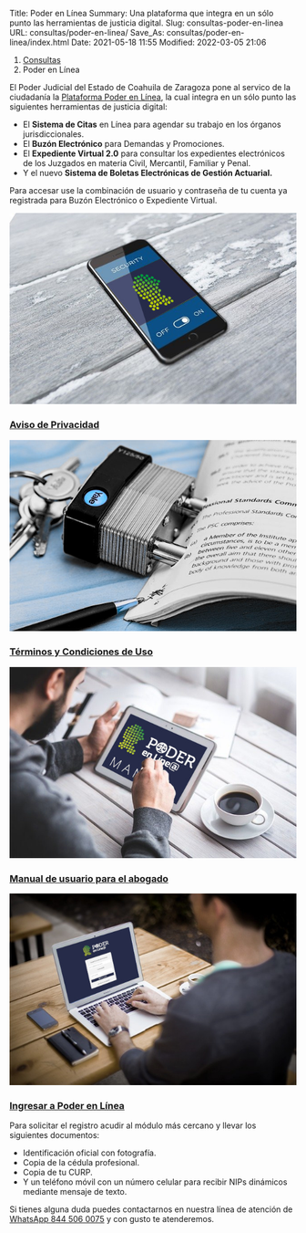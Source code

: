 Title: Poder en Línea
Summary: Una plataforma que integra en un sólo punto las herramientas de justicia digital.
Slug: consultas-poder-en-linea
URL: consultas/poder-en-linea/
Save_As: consultas/poder-en-linea/index.html
Date: 2021-05-18 11:55
Modified: 2022-03-05 21:06


<nav aria-label="breadcrumb">
<ol class="breadcrumb">
<li class="breadcrumb-item"><a href="../">Consultas</a></li>
<li class="breadcrumb-item active" aria-current="page">Poder en Línea</li>
</ol>
</nav>

El Poder Judicial del Estado de Coahuila de Zaragoza pone al servico de la ciudadanía la [Plataforma Poder en Línea](https://poderenlinea.pjecz.gob.mx/), la cual integra en un sólo punto las siguientes herramientas de justicia digital:

- El **Sistema de Citas** en Línea para agendar su trabajo en los órganos jurisdiccionales.
- El **Buzón Electrónico** para Demandas y Promociones.
- El **Expediente Virtual 2.0** para consultar los expedientes electrónicos de los Juzgados en materia Civil, Mercantil, Familiar y Penal.
- Y el nuevo **Sistema de Boletas Electrónicas de Gestión Actuarial.**

Para accesar use la combinación de usuario y contraseña de tu cuenta ya registrada para Buzón Electrónico o Expediente Virtual.

<div class="container pt-4 pb-2">
    <div class="row">
        <div class="col-md-3">
            <div class="card destacados-card mb-2">
                <a href="aviso-de-privacidad.html"><img class="card-img-top" src="imagen-aviso-de-privacidad.jpg"></a>
                <div class="card-body">
                    <a href="aviso-de-privacidad.html"><h3 class="card-title mb-0">Aviso de Privacidad</h3></a>
                </div>
            </div>
        </div>
        <div class="col-md-3">
            <div class="card destacados-card mb-2">
                <a href="terminos-condiciones.html"><img class="card-img-top" src="imagen-terminos-condiciones.jpg"></a>
                <div class="card-body">
                    <a href="terminos-condiciones.html"><h3 class="card-title mb-0">Términos y Condiciones de Uso</h3></a>
                </div>
            </div>
        </div>
        <div class="col-md-3">
            <div class="card destacados-card mb-2">
                <a href="https://storage.googleapis.com/pjecz-gob-mx/Consultas/Poder%20en%20Linea/Manual%20de%20usuario%20Poder%20en%20linea.pdf" target="_blank"><img class="card-img-top" src="imagen-manual.jpg"></a>
                <div class="card-body">
                    <a href="https://storage.googleapis.com/pjecz-gob-mx/Consultas/Poder%20en%20Linea/Manual%20de%20usuario%20Poder%20en%20linea.pdf" target="_blank"><h3 class="card-title mb-0">Manual de usuario para el abogado</h3></a>
                </div>
            </div>
        </div>
        <div class="col-md-3">
            <div class="card destacados-card mb-2">
                <a href="https://poderenlinea.pjecz.gob.mx/" target="_blank"><img class="card-img-top" src="imagen-acceso-poder-en-linea.jpg"></a>
                <div class="card-body">
                    <a href="https://poderenlinea.pjecz.gob.mx/" target="_blank"><h3 class="card-title mb-0">Ingresar a Poder en Línea</h3></a>
                </div>
            </div>
        </div>
    </div>
</div>

Para solicitar el registro acudir al módulo más cercano y llevar los siguientes documentos:

- Identificación oficial con fotografía.
- Copia de la cédula profesional.
- Copia de tu CURP.
- Y un teléfono móvil con un número celular para recibir NIPs dinámicos mediante mensaje de texto.

Si tienes alguna duda puedes contactarnos en nuestra línea de atención de [WhatsApp 844 506 0075](https://wa.me/528445060075) y con gusto te atenderemos.
